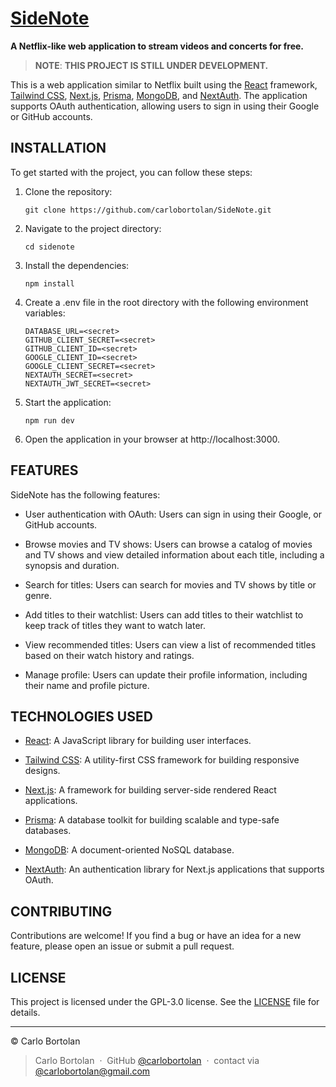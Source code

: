 # [SideNote](sidenote.vercel.app)

**A Netflix-like web application to stream videos and concerts for free.**

> __NOTE__: __THIS PROJECT IS STILL UNDER DEVELOPMENT.__

This is a web application similar to Netflix built using the [React](https://react.dev/) framework, [Tailwind CSS](https://tailwindcss.com/), [Next.js](https://nextjs.org/), [Prisma](https://www.prisma.io/), [MongoDB](https://www.mongodb.com/), and [NextAuth](https://next-auth.js.org/). The application supports OAuth authentication, allowing users to sign in using their Google or GitHub accounts.


## INSTALLATION

To get started with the project, you can follow these steps:

1. Clone the repository:
    ```
    git clone https://github.com/carlobortolan/SideNote.git
    ```
2. Navigate to the project directory:
    ```
    cd sidenote
    ```
3. Install the dependencies:
    ```
    npm install
    ```
4. Create a .env file in the root directory with the following environment variables:
    ```
    DATABASE_URL=<secret>
    GITHUB_CLIENT_SECRET=<secret>
    GITHUB_CLIENT_ID=<secret>
    GOOGLE_CLIENT_ID=<secret>
    GOOGLE_CLIENT_SECRET=<secret>
    NEXTAUTH_SECRET=<secret>
    NEXTAUTH_JWT_SECRET=<secret>
    ```
5. Start the application:
    ```
    npm run dev
    ```

6. Open the application in your browser at http://localhost:3000.

## FEATURES

SideNote has the following features:

- User authentication with OAuth: Users can sign in using their Google, or GitHub accounts.

- Browse movies and TV shows: Users can browse a catalog of movies and TV shows and view detailed information about each title, including a synopsis and duration.
  
- Search for titles: Users can search for movies and TV shows by title or genre.

- Add titles to their watchlist: Users can add titles to their watchlist to keep track of titles they want to watch later.
    
- View recommended titles: Users can view a list of recommended titles based on their watch history and ratings.

- Manage profile: Users can update their profile information, including their name and profile picture.

## TECHNOLOGIES USED

- [React](https://react.dev/): A JavaScript library for building user interfaces.
    
- [Tailwind CSS](https://tailwindcss.com/): A utility-first CSS framework for building responsive designs.
    
- [Next.js](https://nextjs.org/): A framework for building server-side rendered React applications.
    
- [Prisma](https://www.prisma.io/): A database toolkit for building scalable and type-safe databases.
    
- [MongoDB](https://www.mongodb.com/): A document-oriented NoSQL database.
    
- [NextAuth](https://next-auth.js.org/): An authentication library for Next.js applications that supports OAuth.

## CONTRIBUTING

Contributions are welcome! If you find a bug or have an idea for a new feature, please open an issue or submit a pull
request.

## LICENSE

This project is licensed under the GPL-3.0 license. See the [LICENSE](LICENSE) file for details.

---

© Carlo Bortolan

> Carlo Bortolan &nbsp;&middot;&nbsp;
> GitHub [@carlobortolan](https://github.com/carlobortolan) &nbsp;&middot;&nbsp;
> contact via [@carlobortolan@gmail.com](carlobortolan@gmail.com)
